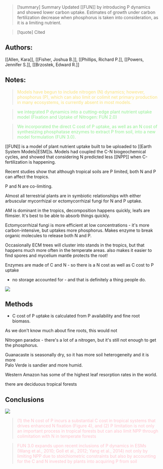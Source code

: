 >[!summary] Summary
> Updated [[FUN]] by introducing P dynamics and showed lower carbon uptake. Estimates of growth under carbon fertilization decrease when phosphorus is taken into consideration, as it is a limiting nutrient.

>[!quote] Cited

## Authors:
[[Allen, Kara]], [[Fisher, Joshua B.]], [[Phillips, Richard P.]], [[Powers, Jennifer S.]], [[Brzostek, Edward R.]]

## Notes:

 > <span style="color: #F9E076">Models have begun to include nitrogen (N) dynamics; however, phosphorus (P), which can also limit or colimit net primary production in many ecosystems, is currently absent in most models.</span>

> <span style="color: #90EE90">we integrated P dynamics into a cutting-edge plant nutrient uptake model (Fixation and Uptake of Nitrogen: FUN 2.0)</span> 

> <span style="color: #90EE90">We incorporated the direct C cost of P uptake, as well as an N cost of synthesizing phosphatase enzymes to extract P from soil, into a new model formulation (FUN 3.0).</span> 

[[FUN]] is a model of plant nutrient uptake built to be uploaded to [[Earth System Models|ESM]]s.
Models had coupled the C-N biogeochemical cycles, and showed that considering N predicted less [[NPP]] when C-fertilization is happening.

Recent studies show that although tropical soils are P limited, both N and P can affect the tropics.

P and N are co-limiting.

Almost all terrestrial plants are in symbiotic relationships with either arbuscular mycorrhizal or ectomycorrhizal fungi for N and P uptake.

AM is dominant in the tropics, decomposition happens quickly, leafs are flimsier. It's best to be able to absorb things quickly.

Ectomycorrhizal fungi is more efficient at low concentrations - it's more carbon-intensive, but uptakes more phosphorus. Makes enzyme to break organic molecules to release both N and P.

Occasionally ECM trees will cluster into stands in the tropics, but that happens much more often in the temperate areas.
also makes it easier to find spores and mycelium mantle protects the root!




Enzymes are made of C and N - so there is a N cost as well as C cost to P uptake

- no storage accounted for - and that is definitely a thing people do.



![](https://i.imgur.com/JurNenM.png)

## Methods

- C cost of P uptake is calculated from P availability and fine root biomass.

As we don't know much about fine roots, this would not 

Nitrogen paradox - there's a lot of a nitrogen, but it's still not enough to get the phosphorus.

Guanacaste is seasonally dry, so it has more soil heterogeneity and it is more  
Palo Verde is sandier and more humid.

Western Amazon has some of the highest leaf resorption rates in the world.

there are deciduous tropical forests

## Conclusions

![](https://i.imgur.com/yBjbYxX.png)


> <span style="color: #FFC0CB">(1) the N cost of P incurs a substantial C cost in tropical systems that drives enhanced N fixation (Figure 4), and (2) P limitation is not only an important process in tropical forests but can also limit NPP through colimitation with N in temperate forests</span>


> <span style="color: #FFC0CB">FUN 3.0 expands upon recent inclusions of P dynamics in ESMs (Wang et al., 2010; Goll et al., 2012; Yang et al., 2014) not only by limiting NPP due to stoichiometric constraints but also by accounting for the C and N invested by plants into acquiring P from soil</span>

